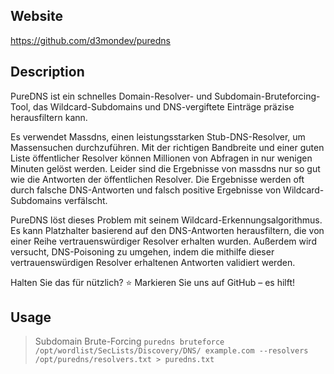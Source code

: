 
## Website

https://github.com/d3mondev/puredns

## Description

PureDNS ist ein schnelles Domain-Resolver- und Subdomain-Bruteforcing-Tool, das Wildcard-Subdomains und DNS-vergiftete Einträge präzise herausfiltern kann.  
  
Es verwendet Massdns, einen leistungsstarken Stub-DNS-Resolver, um Massensuchen durchzuführen. Mit der richtigen Bandbreite und einer guten Liste öffentlicher Resolver können Millionen von Abfragen in nur wenigen Minuten gelöst werden. Leider sind die Ergebnisse von massdns nur so gut wie die Antworten der öffentlichen Resolver. Die Ergebnisse werden oft durch falsche DNS-Antworten und falsch positive Ergebnisse von Wildcard-Subdomains verfälscht.  
  
PureDNS löst dieses Problem mit seinem Wildcard-Erkennungsalgorithmus. Es kann Platzhalter basierend auf den DNS-Antworten herausfiltern, die von einer Reihe vertrauenswürdiger Resolver erhalten wurden. Außerdem wird versucht, DNS-Poisoning zu umgehen, indem die mithilfe dieser vertrauenswürdigen Resolver erhaltenen Antworten validiert werden.  
  
Halten Sie das für nützlich? ⭐ Markieren Sie uns auf GitHub – es hilft!

## Usage

>Subdomain Brute-Forcing
`puredns bruteforce /opt/wordlist/SecLists/Discovery/DNS/ example.com --resolvers /opt/puredns/resolvers.txt > puredns.txt`